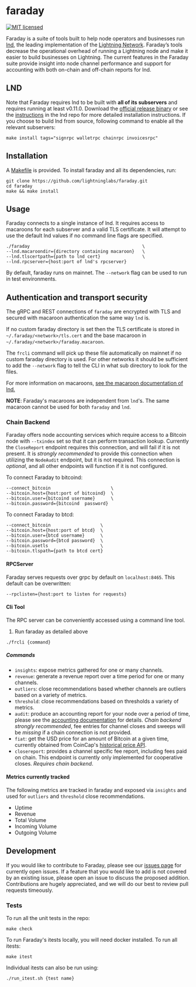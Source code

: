 # faraday

[![MIT licensed](https://img.shields.io/badge/license-MIT-blue.svg)](https://github.com/lightninglabs/faraday/blob/master/LICENSE)

Faraday is a suite of tools built to help node operators and businesses run [lnd](https://github.com/lightningnetwork/lnd), the leading implementation of the [Lightning Network](https://github.com/lightningnetwork/lightning-rfc). Faraday’s tools decrease the operational overhead of running a Lightning node and make it easier to build businesses on Lightning. The current features in the Faraday suite provide insight into node channel performance and support for accounting with both on-chain and off-chain reports for lnd. 
## LND
Note that Faraday requires lnd to be built with **all of its subservers** and requires running at least v0.11.0. Download the [official release binary](https://github.com/lightningnetwork/lnd/releases/tag/v0.11.0-beta) or see the [instructions](https://github.com/lightningnetwork/lnd/blob/master/docs/INSTALL.md) in the lnd repo for more detailed installation instructions. If you choose to build lnd from source, following command to enable all the relevant subservers:

```
make install tags="signrpc walletrpc chainrpc invoicesrpc"
```


## Installation
A [Makefile](https://github.com/lightninglabs/faraday/blob/master/Makefile) is provided. To install faraday and all its dependencies, run:

```
git clone https://github.com/lightninglabs/faraday.git
cd faraday
make && make install
```

## Usage
Faraday connects to a single instance of lnd. It requires access to macaroons for each subserver and a valid TLS certificate. It will attempt to use the default lnd values if no command line flags are specified.
```
./faraday                                           \
--lnd.macaroondir={directory containing macaroon}   \
--lnd.tlscertpath={path to lnd cert}                \
--lnd.rpcserver={host:port of lnd's rpcserver} 
```

By default, faraday runs on mainnet. The `--network` flag can be used to run in
test environments.

## Authentication and transport security

The gRPC and REST connections of `faraday` are encrypted with TLS and secured
with macaroon authentication the same way `lnd` is.

If no custom faraday directory is set then the TLS certificate is stored in
`~/.faraday/<network>/tls.cert` and the base macaroon in
`~/.faraday/<network>/faraday.macaroon`.

The `frcli` command will pick up these file automatically on mainnet if no
custom faraday directory is used. For other networks it should be sufficient to
add the `--network` flag to tell the CLI in what sub directory to look for the
files.

For more information on macaroons,
[see the macaroon documentation of lnd.](https://github.com/lightningnetwork/lnd/blob/master/docs/macaroons.md)

**NOTE**: Faraday's macaroons are independent from `lnd`'s. The same macaroon
cannot be used for both `faraday` and `lnd`.

### Chain Backend
Faraday offers node accounting services which require access to a Bitcoin node with `--txindex` set so that it can perform transaction lookup. Currently the `CloseReport` endpoint requires this connection, and will fail if it is not present. It is *strongly recommended* to provide this connection when utilizing the `NodeAudit` endpoint, but it is not required. This connection is *optional*, and all other endpoints will function if it is not configured. 

To connect Faraday to bitcoind:
```
--connect_bitcoin                       \
--bitcoin.host={host:port of bitcoind}  \
--bitcoin.user={bitcoind username}      \
--bitcoin.password={bitcoind  password}
```

To connect Faraday to btcd:
```
--connect_bitcoin                   \
--bitcoin.host={host:port of btcd}  \
--bitcoin.user={btcd username}      \
--bitcoin.password={btcd password}  \
--bitcoin.usetls                    \
--bitcoin.tlspath={path to btcd cert}
```

#### RPCServer
Faraday serves requests over grpc by default on `localhost:8465`. This default can be overwritten:
```
--rpclisten={host:port to listen for requests}
```

#### Cli Tool
The RPC server can be conveniently accessed using a command line tool. 
1. Run faraday as detailed above
```
./frcli {command}
```

##### Commands
- `insights`: expose metrics gathered for one or many channels.
- `revenue`: generate a revenue report over a time period for one or many channels.
- `outliers`: close recommendations based whether channels are outliers based on a variety of metrics.
- `threshold`: close recommendations based on thresholds a variety of metrics.
- `audit`: produce an accounting report for your node over a period of time, please see the [accounting documentation](https://github.com/lightninglabs/faraday/blob/master/docs/accounting.md) for details. *Chain backend strongly recommended*, fee entries for channel closes and sweeps will be *missing* if a chain connection is not provided.
- `fiat`: get the USD price for an amount of Bitcoin at a given time, currently obtained from CoinCap's [historical price API](https://docs.coincap.io/?version=latest).
- `closereport`: provides a channel specific fee report, including fees paid on chain. This endpoint is currently only implemented for cooperative closes.  *Requires chain backend*.

#### Metrics currently tracked
The following metrics are tracked in faraday and exposed via `insights` and used for `outliers` and `threshold` close recommendations.
- Uptime
- Revenue
- Total Volume
- Incoming Volume
- Outgoing Volume

## Development
If you would like to contribute to Faraday, please see our [issues page](https://github.com/lightninglabs/faraday/issues) for currently open issues. If a feature that you would like to add is not covered by an existing issue, please open an issue to discuss the proposed addition. Contributions are hugely appreciated, and we will do our best to review pull requests timeously. 

### Tests
To run all the unit tests in the repo:
```
make check
```
To run Faraday's itests locally, you will need docker installed. To run all itests:
```
make itest
```

Individual itests can also be run using:
```
./run_itest.sh {test name}
```
